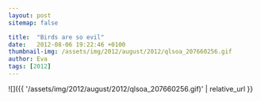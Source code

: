 ```yaml
---
layout: post
sitemap: false

title:  "Birds are so evil"
date:   2012-08-06 19:22:46 +0100
thumbnail-img: /assets/img/2012/august/2012/qlsoa_207660256.gif
author: Eva
tags: [2012]
---
```




![]({{ '/assets/img/2012/august/2012/qlsoa_207660256.gif)'  | relative_url }}

